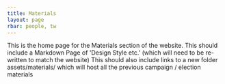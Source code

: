 ```yaml
---
title: Materials
layout: page
rbar: people, tw
---
```



This is the home page for the Materials section of the website.
This should include a Markdown Page of 'Design Style etc.' (which will need to be re-written to match the website)
This should also include links to a new folder assets/materials/ which will host all the previous campaign / election materials